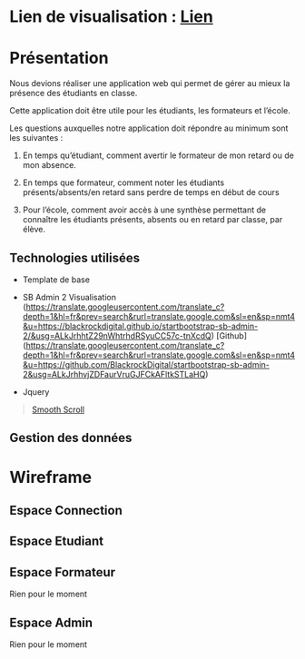 # Lien de visualisation : [Lien](https://portfolio-bastien-chantrel.000webhostapp.com/index.html)


# Présentation

Nous devions réaliser une application web qui permet de gérer au mieux la présence des étudiants en classe.

Cette application doit être utile pour les étudiants, les formateurs et l’école.

Les questions auxquelles notre application doit répondre au minimum sont les suivantes :

1. En temps qu’étudiant, comment avertir le formateur de mon retard ou de mon absence.

2. En temps que formateur, comment noter les étudiants présents/absents/en retard sans perdre de temps en début de cours

3. Pour l’école, comment avoir accès à une synthèse permettant de connaître les étudiants présents, absents ou en retard par classe, par élève.



## Technologies utilisées

- Template de base 

- SB Admin 2
Visualisation (https://translate.googleusercontent.com/translate_c?depth=1&hl=fr&prev=search&rurl=translate.google.com&sl=en&sp=nmt4&u=https://blackrockdigital.github.io/startbootstrap-sb-admin-2/&usg=ALkJrhhtZ29nWhtrhdRSyuCC57c-tnXcdQ)
[Github] (https://translate.googleusercontent.com/translate_c?depth=1&hl=fr&prev=search&rurl=translate.google.com&sl=en&sp=nmt4&u=https://github.com/BlackrockDigital/startbootstrap-sb-admin-2&usg=ALkJrhhvjZDFaurVruGJFCkAFltkSTLaHQ)

- Jquery
> [Smooth Scroll](https://www.design-fluide.com/17-11-2013/un-defilement-anime-smooth-scroll-en-jquery-sans-plugin/)

## Gestion des données




# Wireframe

## Espace Connection

## Espace Etudiant



## Espace Formateur

Rien pour le moment

## Espace Admin

Rien pour le moment